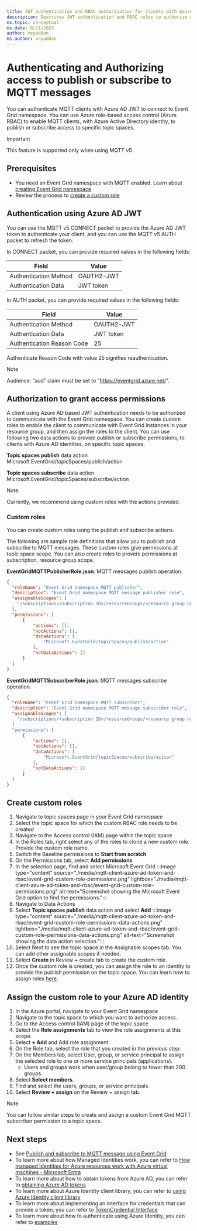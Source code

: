```yaml
---
title: JWT authentication and RBAC authorization for clients with Azure AD identity
description: Describes JWT authentication and RBAC roles to authorize clients with Azure AD identity to publish or subscribe MQTT messages
ms.topic: conceptual
ms.date: 8/11/2023
author: veyaddan
ms.author: veyaddan
---
```


# Authenticating and Authorizing access to publish or subscribe to MQTT messages
You can authenticate MQTT clients with Azure AD JWT to connect to Event Grid namespace.  You can use Azure role-based access control (Azure RBAC) to enable MQTT clients, with Azure Active Directory identity, to publish or subscribe access to specific topic spaces.

> [!IMPORTANT]
> This feature is supported only when using MQTT v5

## Prerequisites
- You need an Event Grid namespace with MQTT enabled.  Learn about [creating Event Grid namespace](/azure/event-grid/create-view-manage-namespaces#create-a-namespace)
- Review the process to [create a custom role](/azure/role-based-access-control/custom-roles-portal)


## Authentication using Azure AD JWT
You can use the MQTT v5 CONNECT packet to provide the Azure AD JWT token to authenticate your client, and you can use the MQTT v5 AUTH packet to refresh the token.  

In CONNECT packet, you can provide required values in the following fields:

|Field  | Value  |
|---------|---------|
|Authentication Method | OAUTH2-JWT |
|Authentication Data | JWT token |

In AUTH packet, you can provide required values in the following fields:

|Field | Value |
|---------|---------|
| Authentication Method | OAUTH2-JWT |
| Authentication Data | JWT token |
| Authentication Reason Code | 25 |
 
Authenticate Reason Code with value 25 signifies reauthentication.

> [!NOTE]
> Audience: “aud” claim must be set to "https://eventgrid.azure.net/".

## Authorization to grant access permissions
A client using Azure AD based JWT authentication needs to be authorized to communicate with the Event Grid namespace.  You can create custom roles to enable the client to communicate with Event Grid instances in your resource group, and then assign the roles to the client.  You can use following two data actions to provide publish or subscribe permissions, to clients with Azure AD identities, on specific topic spaces.

**Topic spaces publish** data action
Microsoft.EventGrid/topicSpaces/publish/action

**Topic spaces subscribe** data action
Microsoft.EventGrid/topicSpaces/subscribe/action

> [!NOTE]
> Currently, we recommend using custom roles with the actions provided.

### Custom roles

You can create custom roles using the publish and subscribe actions.

The following are sample role definitions that allow you to publish and subscribe to MQTT messages.  These custom roles give permissions at topic space scope.  You can also create roles to provide permissions at subscription, resource group scope.

**EventGridMQTTPublisherRole.json**: MQTT messages publish operation.

```json
{
  "roleName": "Event Grid namespace MQTT publisher",
  "description": "Event Grid namespace MQTT message publisher role",
  "assignableScopes": [
    "/subscriptions/<subscription ID>/resourceGroups/<resource group name>/Microsoft.EventGrid/namespaces/<namespace name>/topicSpaces/<topicspace name>"
  ],
  "permissions": [
      {
          "actions": [],
          "notActions": [],
          "dataActions": [
              "Microsoft.EventGrid/topicSpaces/publish/action"
          ],
          "notDataActions": []
      }
  ]
}
```

**EventGridMQTTSubscriberRole.json**: MQTT messages subscribe operation.

```json
{
  "roleName": "Event Grid namespace MQTT subscriber",
  "description": "Event Grid namespace MQTT message subscriber role",
  "assignableScopes": [
    "/subscriptions/<subscription ID>/resourceGroups/<resource group name>/Microsoft.EventGrid/namespaces/<namespace name>/topicSpaces/<topicspace name>"
  ]
  "permissions": [
      {
          "actions": [],
          "notActions": [],
          "dataActions": [
              "Microsoft.EventGrid/topicSpaces/subscribe/action"
          ],
          "notDataActions": []
      }
  ]
}
```

## Create custom roles
1. Navigate to topic spaces page in your Event Grid namespace
1. Select the topic space for which the custom RBAC role needs to be created
1. Navigate to the Access control (IAM) page within the topic space
1. In the Roles tab, right select any of the roles to clone a new custom role.  Provide the custom role name.
1. Switch the Baseline permissions to **Start from scratch**
1. On the Permissions tab, select **Add permissions**
1. In the selection page, find and select Microsoft Event Grid
    :::image type="content" source="./media/mqtt-client-azure-ad-token-and-rbac/event-grid-custom-role-permissions.png" lightbox="./media/mqtt-client-azure-ad-token-and-rbac/event-grid-custom-role-permissions.png" alt-text="Screenshot showing the Microsoft Event Grid option to find the permissions.":::
1. Navigate to Data Actions
1. Select **Topic spaces publish** data action and select **Add**
    :::image type="content" source="./media/mqtt-client-azure-ad-token-and-rbac/event-grid-custom-role-permissions-data-actions.png" lightbox="./media/mqtt-client-azure-ad-token-and-rbac/event-grid-custom-role-permissions-data-actions.png" alt-text="Screenshot showing the data action selection.":::
1. Select Next to see the topic space in the Assignable scopes tab.  You can add other assignable scopes if needed.
1. Select **Create** in Review + create tab to create the custom role.
1. Once the custom role is created, you can assign the role to an identity to provide the publish permission on the topic space.  You can learn how to assign roles [here](/azure/role-based-access-control/role-assignments-portal).


## Assign the custom role to your Azure AD identity
1. In the Azure portal, navigate to your Event Grid namespace
1. Navigate to the topic space to which you want to authorize access.
1. Go to the Access control (IAM) page of the topic space
1. Select the **Role assignments** tab to view the role assignments at this scope.
1. Select **+ Add** and Add role assignment.
1. On the Role tab, select the role that you created in the previous step.
1. On the Members tab, select User, group, or service principal to assign the selected role to one or more service principals (applications).
    - Users and groups work when user/group belong to fewer than 200 groups.
1. Select **Select members**.
1. Find and select the users, groups, or service principals.
1. Select **Review + assign** on the Review + assign tab.

> [!NOTE]
> You can follow similar steps to create and assign a custom Event Grid MQTT subscriber permission to a topic space.

## Next steps
- See [Publish and subscribe to MQTT message using Event Grid](mqtt-publish-and-subscribe-portal.md)
- To learn more about how Managed Identities work, you can refer to [How managed identities for Azure resources work with Azure virtual machines - Microsoft Entra](/azure/active-directory/managed-identities-azure-resources/how-managed-identities-work-vm)  
- To learn more about how to obtain tokens from Azure AD, you can refer to [obtaining Azure AD tokens](/azure/active-directory/develop/v2-oauth2-client-creds-grant-flow#get-a-token)
- To learn more about Azure Identity client library, you can refer to [using Azure Identity client library](/azure/active-directory/managed-identities-azure-resources/how-to-use-vm-token#get-a-token-using-the-azure-identity-client-library)
- To learn more about implementing an interface for credentials that can provide a token, you can refer to [TokenCredential Interface](/java/api/com.azure.core.credential.tokencredential)
- To learn more about how to authenticate using Azure Identity, you can refer to [examples](https://github.com/Azure/azure-sdk-for-java/wiki/Azure-Identity-Examples)
